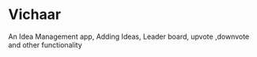 # Vichaar
An Idea Management app, Adding Ideas, Leader board, upvote ,downvote and other functionality 
